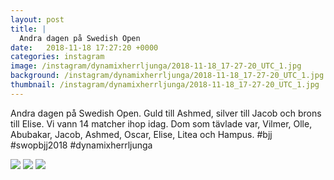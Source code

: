 ```yaml
---
layout: post
title: |
  Andra dagen på Swedish Open
date:   2018-11-18 17:27:20 +0000
categories: instagram
image: /instagram/dynamixherrljunga/2018-11-18_17-27-20_UTC_1.jpg
background: /instagram/dynamixherrljunga/2018-11-18_17-27-20_UTC_1.jpg
thumbnail: /instagram/dynamixherrljunga/2018-11-18_17-27-20_UTC_1.jpg
---
```

Andra dagen på Swedish Open. Guld till Ashmed, silver till Jacob och brons till Elise. Vi vann 14 matcher ihop idag. Dom som tävlade var, Vilmer, Olle, Abubakar, Jacob, Ashmed, Oscar, Elise, Litea och Hampus. #bjj #swopbjj2018 #dynamixherrljunga



<img src='/www-dynamix-herrljunga/instagram/dynamixherrljunga/2018-11-18_17-27-20_UTC_1.jpg' class='img-fluid' />


<img src='/www-dynamix-herrljunga/instagram/dynamixherrljunga/2018-11-18_17-27-20_UTC_2.jpg' class='img-fluid' />


<img src='/www-dynamix-herrljunga/instagram/dynamixherrljunga/2018-11-18_17-27-20_UTC_3.jpg' class='img-fluid' />
